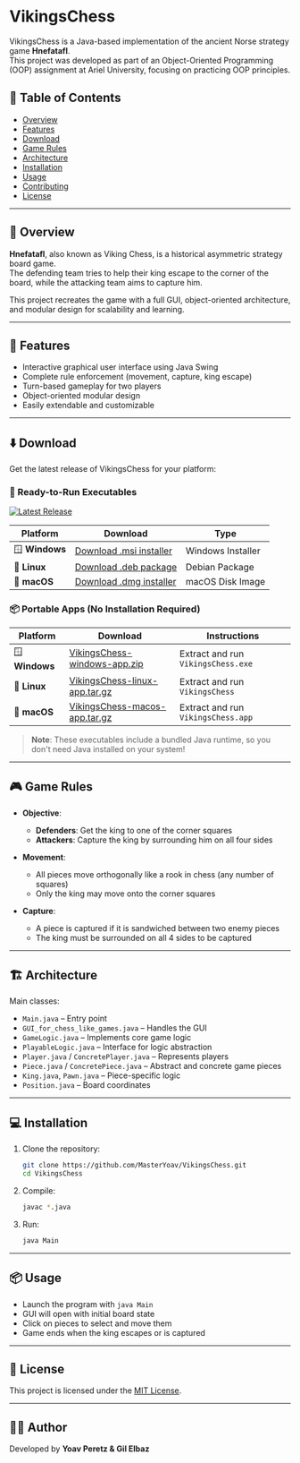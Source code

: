 # VikingsChess

VikingsChess is a Java-based implementation of the ancient Norse strategy game **Hnefatafl**.  
This project was developed as part of an Object-Oriented Programming (OOP) assignment at Ariel University, focusing on practicing OOP principles.

## 📌 Table of Contents
- [Overview](#overview)
- [Features](#features)
- [Download](#download)
- [Game Rules](#game-rules)
- [Architecture](#architecture)
- [Installation](#installation)
- [Usage](#usage)
- [Contributing](#contributing)
- [License](#license)

---

## 🧠 Overview

**Hnefatafl**, also known as Viking Chess, is a historical asymmetric strategy board game.  
The defending team tries to help their king escape to the corner of the board, while the attacking team aims to capture him.

This project recreates the game with a full GUI, object-oriented architecture, and modular design for scalability and learning.

---

## 🚀 Features
- Interactive graphical user interface using Java Swing
- Complete rule enforcement (movement, capture, king escape)
- Turn-based gameplay for two players
- Object-oriented modular design
- Easily extendable and customizable

---

## ⬇️ Download

Get the latest release of VikingsChess for your platform:

### 📱 Ready-to-Run Executables
[![Latest Release](https://img.shields.io/github/v/release/MasterYoav/VikingsChess?label=Latest%20Release&style=for-the-badge)](https://github.com/MasterYoav/VikingsChess/releases/latest)

| Platform | Download | Type |
|----------|----------|------|
| 🪟 **Windows** | [Download .msi installer](https://github.com/MasterYoav/VikingsChess/releases/latest/download/VikingsChess-windows.msi) | Windows Installer |
| 🐧 **Linux** | [Download .deb package](https://github.com/MasterYoav/VikingsChess/releases/latest/download/VikingsChess-linux.deb) | Debian Package |
| 🍎 **macOS** | [Download .dmg installer](https://github.com/MasterYoav/VikingsChess/releases/latest/download/VikingsChess-macos.dmg) | macOS Disk Image |

### 📦 Portable Apps (No Installation Required)

| Platform | Download | Instructions |
|----------|----------|-------------|
| 🪟 **Windows** | [VikingsChess-windows-app.zip](https://github.com/MasterYoav/VikingsChess/releases/latest/download/VikingsChess-windows-app.zip) | Extract and run `VikingsChess.exe` |
| 🐧 **Linux** | [VikingsChess-linux-app.tar.gz](https://github.com/MasterYoav/VikingsChess/releases/latest/download/VikingsChess-linux-app.tar.gz) | Extract and run `VikingsChess` |
| 🍎 **macOS** | [VikingsChess-macos-app.tar.gz](https://github.com/MasterYoav/VikingsChess/releases/latest/download/VikingsChess-macos-app.tar.gz) | Extract and run `VikingsChess.app` |

> **Note**: These executables include a bundled Java runtime, so you don't need Java installed on your system!

---

## 🎮 Game Rules

- **Objective**:
  - **Defenders**: Get the king to one of the corner squares
  - **Attackers**: Capture the king by surrounding him on all four sides

- **Movement**:
  - All pieces move orthogonally like a rook in chess (any number of squares)
  - Only the king may move onto the corner squares

- **Capture**:
  - A piece is captured if it is sandwiched between two enemy pieces
  - The king must be surrounded on all 4 sides to be captured

---

## 🏗️ Architecture

Main classes:
- `Main.java` – Entry point
- `GUI_for_chess_like_games.java` – Handles the GUI
- `GameLogic.java` – Implements core game logic
- `PlayableLogic.java` – Interface for logic abstraction
- `Player.java` / `ConcretePlayer.java` – Represents players
- `Piece.java` / `ConcretePiece.java` – Abstract and concrete game pieces
- `King.java`, `Pawn.java` – Piece-specific logic
- `Position.java` – Board coordinates

---

## 💻 Installation

1. Clone the repository:
   ```bash
   git clone https://github.com/MasterYoav/VikingsChess.git
   cd VikingsChess
   ```

2. Compile:
   ```bash
   javac *.java
   ```

3. Run:
   ```bash
   java Main
   ```

---

## 📦 Usage

- Launch the program with `java Main`
- GUI will open with initial board state
- Click on pieces to select and move them
- Game ends when the king escapes or is captured

---

## 📄 License

This project is licensed under the [MIT License](LICENSE).

---

## 👨‍🎓 Author

Developed by **Yoav Peretz & Gil Elbaz**  